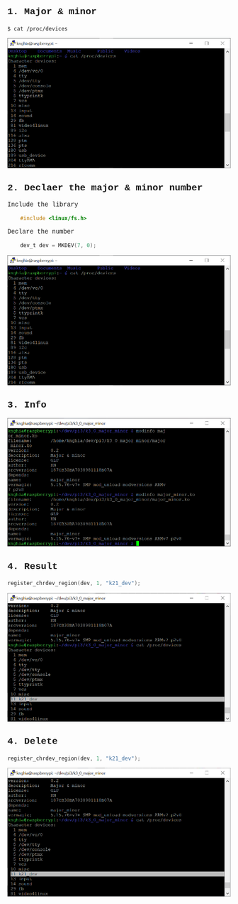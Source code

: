 <span style="font-family: Courier New">

## 1. Major & minor
```shell
$ cat /proc/devices
```
![image info](./Img/get_major_minor.png)

## 2. Declaer the major & minor number
Include the library
```c
    #include <linux/fs.h>
```
Declare the number
```c
    dev_t dev = MKDEV(7, 0);
```
![image info](./Img/get_major_minor.png)
## 3. Info
![image info](./Img/info.png)
## 4. Result
```c
register_chrdev_region(dev, 1, "k21_dev");
```
![image info](./Img/result.png)
## 4. Delete
```c
register_chrdev_region(dev, 1, "k21_dev");
```
![image info](./Img/result.png)
</span>